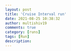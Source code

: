 ```yaml
---
layout: post
title: 'Cruise Interval run'
date: 2021-08-25 10:38:32
author: multishiv19
comments: true
category: [runs]
tags: [Run]
description: 
---
```


<div width='100%' class='strava-embed-placeholder' data-embed-type='activity' data-embed-id='5864599664'></div>
<script src='https://strava-embeds.com/embed.js'></script>
